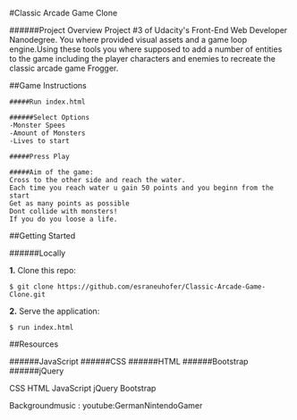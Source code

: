 #Classic Arcade Game Clone

######Project Overview
Project #3 of Udacity's Front-End Web Developer Nanodegree.
You where provided visual assets and a game loop engine.Using these tools you where supposed to add a number of entities to the game including the player characters and enemies to recreate the classic arcade game Frogger.

##Game Instructions
```
#####Run index.html

######Select Options 
-Monster Spees
-Amount of Monsters
-Lives to start

#####Press Play

#####Aim of the game:
Cross to the other side and reach the water.
Each time you reach water u gain 50 points and you beginn from the start
Get as many points as possible 
Dont collide with monsters!
If you do you loose a life.
```


##Getting Started

######Locally

**1.** Clone this repo:

```
$ git clone https://github.com/esraneuhofer/Classic-Arcade-Game-Clone.git
````

**2.** Serve the application:

```
$ run index.html
```


##Resources

######JavaScript
######CSS
######HTML
######Bootstrap
######jQuery

CSS
HTML
JavaScript
jQuery
Bootstrap

Backgroundmusic :
youtube:GermanNintendoGamer
